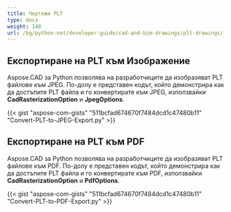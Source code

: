 ```yaml
---
title: Чертежи PLT
type: docs
weight: 140
url: /bg/python-net/developer-guide/cad-and-bim-drawings/plt-drawings/
---
```


## **Експортиране на PLT към Изображение**

Aspose.CAD за Python позволява на разработчиците да изобразяват PLT файлове към JPEG. По-долу е представен кодът, който демонстрира как да достъпите PLT файла и го конвертирате към JPEG, използвайки **CadRasterizationOption** и **JpegOptions**.

{{< gist "aspose-com-gists" "511bcfad674670f7484dcd1c47480b11" "Convert-PLT-to-JPEG-Export.py" >}}

## **Експортиране на PLT към PDF**

Aspose.CAD за Python позволява на разработчиците да изобразяват PLT файлове към PDF. По-долу е представен кодът, който демонстрира как да достъпите PLT файла и го конвертирате към PDF, използвайки **CadRasterizationOption** и **PdfOptions**.

{{< gist "aspose-com-gists" "511bcfad674670f7484dcd1c47480b11" "Convert-PLT-to-PDF-Export.py" >}}
